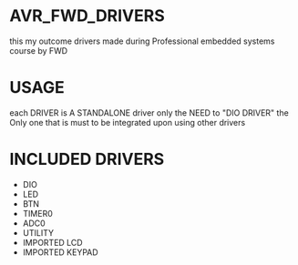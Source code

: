 # AVR_FWD_DRIVERS
this my outcome drivers made during Professional embedded systems course by FWD
# USAGE
each DRIVER is A STANDALONE driver only the NEED to "DIO DRIVER" the Only one that is must to be integrated upon using other drivers
# INCLUDED DRIVERS
+ DIO
+ LED
+ BTN
+ TIMER0
+ ADC0
+ UTILITY
+ IMPORTED LCD
+ IMPORTED KEYPAD
